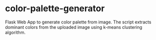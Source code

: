 # color-palette-generator

Flask Web App to generate color palette from image.
The script extracts dominant colors from the uploaded image using k-means clustering algorithm.
